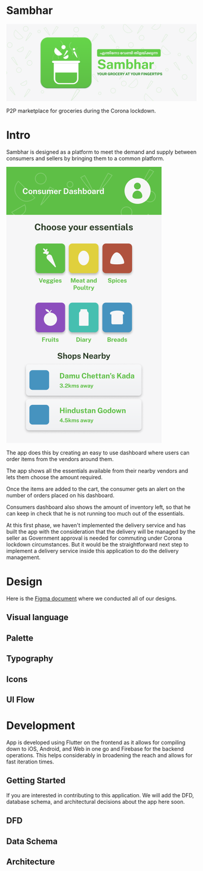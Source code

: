 # Sambhar

![Sambhar Cover](sambhar-cover.png)

P2P marketplace for groceries during the Corona lockdown.

# Intro

Sambhar is designed as a platform to meet the demand and supply between consumers and sellers by bringing them to a common platform.

![Consumer Dashboard](consumer-dashboard.png)


The app does this by creating an easy to use dashboard where users can order items from the vendors around them.

The app shows all the essentials available from their nearby vendors and lets them choose the amount required.

Once the items are added to the cart, the consumer gets an alert on the number of orders placed on his dashboard.

Consumers dashboard also shows the amount of inventory left, so that he can keep in check that he is not running too much out of the essentials.

At this first phase, we haven't implemented the delivery service and has built the app with the consideration that the delivery will be managed by the seller as Government approval is needed for commuting under Corona lockdown circumstances. But it would be the straightforward next step to implement a delivery service inside this application to do the delivery management.

# Design

Here is the [Figma document](https://www.figma.com/file/FkwYAYqNheFt1P2tv3PvSK/Sambhar-Design?node-id=0%3A1) where we conducted all of our designs.

## Visual language

## Palette

## Typography

## Icons

## UI Flow

# Development

App is developed using Flutter on the frontend as it allows for compiling down to iOS, Android, and Web in one go and Firebase for the backend operations. This helps considerably in broadening the reach and allows for fast iteration times.

## Getting Started

If you are interested in contributing to this application. We will add the DFD, database schema, and architectural decisions about the app here soon.

## DFD

## Data Schema

## Architecture
